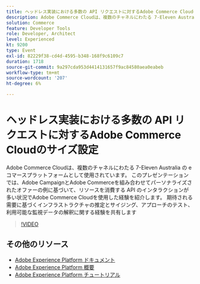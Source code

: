 ```yaml
---
title: ヘッドレス実装における多数の API リクエストに対するAdobe Commerce Cloudのサイズ設定
description: Adobe Commerce Cloudは、複数のチャネルにわたる 7-Eleven Australia の e コマースプラットフォームとして使用されています。 このプレゼンテーションでは、Adobe CampaignとAdobe Commerceを組み合わせてパーソナライズされたオファーの例に基づいて、リソースを消費する API のインタラクションが多い状況でAdobe Commerce Cloudを使用した経験を紹介します。 期待される需要に基づくインフラストラクチャの推定とサイジング、アプローチのテスト、利用可能な監視データの解釈に関する経験を共有します。
solution: Commerce
feature: Developer Tools
role: Developer, Architect
level: Experienced
kt: 9200
type: Event
exl-id: 82229f38-cd4d-4595-b348-168f9c6109c7
duration: 1718
source-git-commit: 9a297cda953d4414131657f9ac84580aea0eabeb
workflow-type: tm+mt
source-wordcount: '207'
ht-degree: 6%

---
```


# ヘッドレス実装における多数の API リクエストに対するAdobe Commerce Cloudのサイズ設定

Adobe Commerce Cloudは、複数のチャネルにわたる 7-Eleven Australia の e コマースプラットフォームとして使用されています。 このプレゼンテーションでは、Adobe CampaignとAdobe Commerceを組み合わせてパーソナライズされたオファーの例に基づいて、リソースを消費する API のインタラクションが多い状況でAdobe Commerce Cloudを使用した経験を紹介します。 期待される需要に基づくインフラストラクチャの推定とサイジング、アプローチのテスト、利用可能な監視データの解釈に関する経験を共有します

>[!VIDEO](https://video.tv.adobe.com/v/337726/?quality=12&learn=on&hidetitle=true)

## その他のリソース

- [Adobe Experience Platform ドキュメント ](https://experienceleague.adobe.com/docs/experience-platform.html?lang=ja)
- [Adobe Experience Platform 概要](https://experienceleague.adobe.com/docs/experience-platform/landing/home.html?lang=ja)
- [Adobe Experience Platform チュートリアル](https://experienceleague.adobe.com/docs/platform-learn/tutorials/overview.html?lang=ja)
